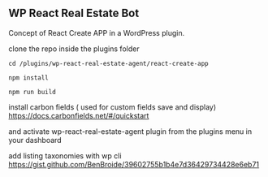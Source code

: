 ## WP React Real Estate Bot

Concept of React Create APP in a WordPress plugin.

clone the repo inside the plugins folder

`cd /plugins/wp-react-real-estate-agent/react-create-app`

`npm install` 

`npm run build`

install carbon fields ( used for custom fields save and display)
https://docs.carbonfields.net/#/quickstart

and activate wp-react-real-estate-agent plugin from the plugins menu in your dashboard

add listing taxonomies with wp cli 
https://gist.github.com/BenBroide/39602755b1b4e7d36429734428e6eb71

